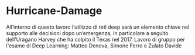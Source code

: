# Hurricane-Damage
All’interno di questo lavoro l’utilizzo di reti deep sarà un elemento chiave nel supporto alle  decisioni dopo un’emergenza, in particolare a seguito dell’Uragano Harvey che ha colpito  il Texas nel 2017. Lavoro di gruppo per l'esame di Deep Learning: Matteo Denova, Simone Ferro e Zulato Davide
